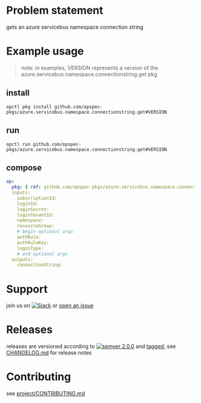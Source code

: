 # Problem statement
gets an azure servicebus namespace connection string

# Example usage

> note: in examples, VERSION represents a version of the azure.servicebus.namespace.connectionstring.get pkg

## install

```shell
opctl pkg install github.com/opspec-pkgs/azure.servicebus.namespace.connectionstring.get#VERSION
```

## run

```
opctl run github.com/opspec-pkgs/azure.servicebus.namespace.connectionstring.get#VERSION
```

## compose

```yaml
op:
  pkg: { ref: github.com/opspec-pkgs/azure.servicebus.namespace.connectionstring.get#VERSION }
  inputs: 
    subscriptionId:
    loginId:
    loginSecret:
    loginTenantId:
    namespace:
    resourceGroup:
    # begin optional args
    authRule:
    authRuleKey:
    loginType:
    # end optional args
  outputs:
    connectionString:
```

# Support

join us on [![Slack](https://opspec-slackin.herokuapp.com/badge.svg)](https://opspec-slackin.herokuapp.com/)
or [open an issue](https://github.com/opspec-pkgs/azure.servicebus.namespace.connectionstring.get/issues)

# Releases

releases are versioned according to
[![semver 2.0.0](https://img.shields.io/badge/semver-2.0.0-brightgreen.svg)](http://semver.org/spec/v2.0.0.html)
and [tagged](https://git-scm.com/book/en/v2/Git-Basics-Tagging); see
[CHANGELOG.md](CHANGELOG.md) for release notes

# Contributing

see [project/CONTRIBUTING.md](https://github.com/opspec-pkgs/project/blob/master/CONTRIBUTING.md)
